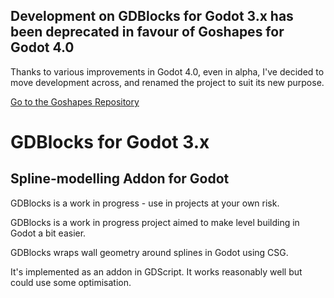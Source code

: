 ## Development on GDBlocks for Godot 3.x has been deprecated in favour of Goshapes for Godot 4.0
Thanks to various improvements in Godot 4.0, even in alpha, I've decided
to move development across, and renamed the project to suit its new purpose.

[Go to the Goshapes Repository](https://github.com/daleblackwood/goshapes)

# GDBlocks for Godot 3.x
## Spline-modelling Addon for Godot

GDBlocks is a work in progress - use in projects at your own risk.

GDBlocks is a work in progress project aimed to make level building in Godot a
bit easier. 

GDBlocks wraps wall geometry around splines in Godot using CSG.

It's implemented as an addon in GDScript. It works reasonably well but could
use some optimisation.
